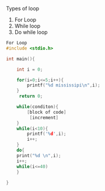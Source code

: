 Types of loop
1. For Loop
2. While loop
3. Do while loop
```C
For Loop
#include <stdio.h>

int main(){

    int i = 0;

    for(i=0;i<=5;i++){
        printf("%d mississipi\n",i);
    }
     return 0;

	while(conditon){
		[block of code]
		 [increment]
	}
	while(i<10){
		printf('%d',i);
		i++;
	}
	do{
	print("%d \n",i);
	i++;
	while(i<=40)
	}
	
}

```